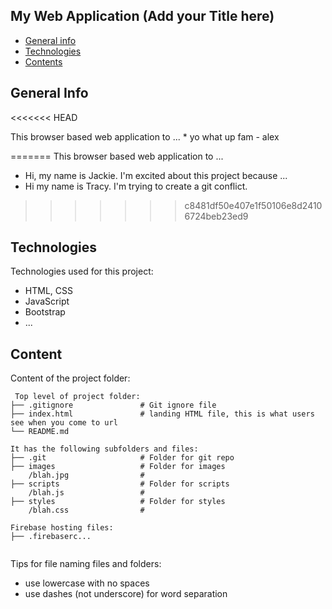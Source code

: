 ## My Web Application (Add your Title here)

- [General info](#general-info)
- [Technologies](#technologies)
- [Contents](#content)

## General Info
<<<<<<< HEAD

This browser based web application to ... \*
yo what up fam - alex

=======
This browser based web application to ...
* Hi, my name is Jackie. I'm excited about this project because ...
* Hi my name is Tracy. I'm trying to create a git conflict.
	
>>>>>>> c8481df50e407e1f50106e8d24106724beb23ed9
## Technologies

Technologies used for this project:

- HTML, CSS
- JavaScript
- Bootstrap
- ...

## Content

Content of the project folder:

```
 Top level of project folder:
├── .gitignore               # Git ignore file
├── index.html               # landing HTML file, this is what users see when you come to url
└── README.md

It has the following subfolders and files:
├── .git                     # Folder for git repo
├── images                   # Folder for images
    /blah.jpg                #
├── scripts                  # Folder for scripts
    /blah.js                 #
├── styles                   # Folder for styles
    /blah.css                #

Firebase hosting files:
├── .firebaserc...


```

Tips for file naming files and folders:

- use lowercase with no spaces
- use dashes (not underscore) for word separation
